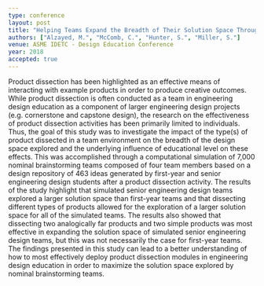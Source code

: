 ```yaml
---
type: conference
layout: post
title: "Helping Teams Expand the Breadth of Their Solution Space Through Product Dissection: A Simulation Based Investigation"
authors: ["Alzayed, M.", "McComb, C.", "Hunter, S.", "Miller, S."]
venue: ASME IDETC - Design Education Conference
year: 2018
accepted: true
---
```

Product dissection has been highlighted as an effective means of interacting with example products in order to produce creative outcomes. While product dissection is often conducted as a team in engineering design education as a component of larger engineering design projects (e.g. cornerstone and capstone design), the research on the effectiveness of product dissection activities has been primarily limited to individuals. Thus, the goal of this study was to investigate the impact of the type(s) of product dissected in a team environment on the breadth of the design space explored and the underlying influence of educational level on these effects. This was accomplished through a computational simulation of 7,000 nominal brainstorming teams composed of four team members based on a design repository of 463 ideas generated by first-year and senior engineering design students after a product dissection activity. The results of the study highlight that simulated senior engineering design teams explored a larger solution space than first-year teams and that dissecting different types of products allowed for the exploration of a larger solution space for all of the simulated teams. The results also showed that dissecting two analogically far products and two simple products was most effective in expanding the solution space of simulated senior engineering design teams, but this was not necessarily the case for first-year teams. The findings presented in this study can lead to a better understanding of how to most effectively deploy product dissection modules in engineering design education in order to maximize the solution space explored by nominal brainstorming teams.
